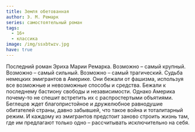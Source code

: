 ```yaml
---
title: Земля обетованная
author: Э. М. Ремарк
series: самостоятельный роман
tags:
  - 16+
  - классика
image: /img/ssxbtwzv.jpg
have: true
---
```

Последний роман Эриха Марии Ремарка. Возможно – самый крупный. Возможно – самый сильный. Возможно – самый трагический. Судьба немецких эмигрантов в Америке. Они бежали от фашизма, используя все возможные и невозможные способы и средства. Бежали к последнему бастиону свободы и независимости. Однако Америка почему-то не спешит встретить их с распростертыми объятиями. Беглецов ждет благопристойное и дружелюбное равнодушие обитателей страны, давно забывшей, что такое война и тоталитарный режим. И каждому из эмигрантов предстоит заново строить жизнь там, где им предлагают только одно – рассчитывать исключительно на себя.